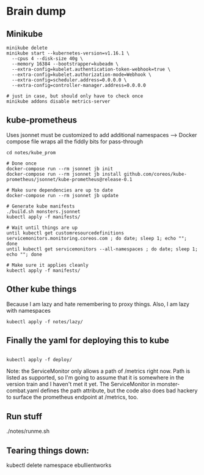 # Brain dump

## Minikube

```
minikube delete
minikube start --kubernetes-version=v1.16.1 \
  --cpus 4 --disk-size 40g \
  --memory 16384 --bootstrapper=kubeadm \
  --extra-config=kubelet.authentication-token-webhook=true \
  --extra-config=kubelet.authorization-mode=Webhook \
  --extra-config=scheduler.address=0.0.0.0 \
  --extra-config=controller-manager.address=0.0.0.0

# just in case, but should only have to check once
minikube addons disable metrics-server
```

## kube-prometheus

Uses jsonnet
must be customized to add additional namespaces
--> Docker compose file wraps all the fiddly bits for pass-through

```
cd notes/kube_prom

# Done once
docker-compose run --rm jsonnet jb init
docker-compose run --rm jsonnet jb install github.com/coreos/kube-prometheus/jsonnet/kube-prometheus@release-0.1

# Make sure dependencies are up to date
docker-compose run --rm jsonnet jb update

# Generate kube manifests
./build.sh monsters.jsonnet
kubectl apply -f manifests/

# Wait until things are up
until kubectl get customresourcedefinitions servicemonitors.monitoring.coreos.com ; do date; sleep 1; echo ""; done
until kubectl get servicemonitors --all-namespaces ; do date; sleep 1; echo ""; done

# Make sure it applies cleanly
kubectl apply -f manifests/
```

## Other kube things

Because I am lazy and hate remembering to proxy things. Also, I am lazy with namespaces

```
kubectl apply -f notes/lazy/
```

## Finally the yaml for deploying this to kube

```

kubectl apply -f deploy/
```

Note: the ServiceMonitor only allows a path of /metrics right now. Path is listed as supported,
so I'm going to assume that it is somewhere in the version train and I haven't met it yet.
The ServiceMonitor in monster-combat.yaml defines the path attribute, but the code
also does bad hackery to surface the prometheus endpoint at /metrics, too.


## Run stuff

./notes/runme.sh

## Tearing things down:

kubectl delete namespace ebullientworks

